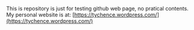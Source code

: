 This is repository is just for testing github web page, no pratical contents.
My personal website is at: [https://tychence.wordpress.com/](https://tychence.wordpress.com/)
